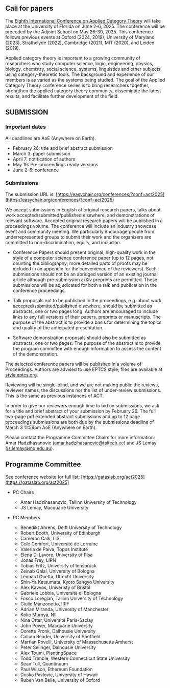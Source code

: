 ## **Call for papers**

The [Eighth International Conference on Applied Category Theory](https://gataslab.org/act2025) will take place at the University of Florida on June 2-6, 2025\. The conference will be preceded by the Adjoint School on May 26-30, 2025\. This conference follows previous events at Oxford (2024, 2019), University of Maryland (2023), Strathclyde (2022), Cambridge (2021), MIT (2020), and Leiden (2019).

Applied category theory is important to a growing community of researchers who study computer science, logic, engineering, physics, biology, chemistry, social science, systems, linguistics and other subjects using category-theoretic tools. The background and experience of our members is as varied as the systems being studied. The goal of the Applied Category Theory conference series is to bring researchers together, strengthen the applied category theory community, disseminate the latest results, and facilitate further development of the field.

## **SUBMISSION**

### **Important dates**

All deadlines are AoE (Anywhere on Earth).

* February 26: title and brief abstract submission  
* March 3: paper submission  
* April 7: notification of authors  
* May 19: Pre-proceedings ready versions  
* June 2-6: conference

### **Submissions**

The submission URL is: [https://easychair.org/conferences/?conf=act2025](https://easychair.org/conferences/?conf=act2025) 

We accept submissions in English of original research papers, talks about work accepted/submitted/published elsewhere, and demonstrations of relevant software. Accepted original research papers will be published in a proceedings volume. The conference will include an industry showcase event and community meeting. We particularly encourage people from underrepresented groups to submit their work and the organizers are committed to non-discrimination, equity, and inclusion.

* Conference Papers should present original, high-quality work in the style of a computer science conference paper (up to 12 pages, not counting the bibliography; more detailed parts of proofs may be included in an appendix for the convenience of the reviewers). Such submissions should not be an abridged version of an existing journal article although pre-submission arXiv preprints are permitted. These submissions will be adjudicated for both a talk and publication in the conference proceedings.

* Talk proposals not to be published in the proceedings, e.g. about work accepted/submitted/published elsewhere, should be submitted as abstracts, one or two pages long. Authors are encouraged to include links to any full versions of their papers, preprints or manuscripts. The purpose of the abstract is to provide a basis for determining the topics and quality of the anticipated presentation.

* Software demonstration proposals should also be submitted as abstracts, one or two pages. The purpose of the abstract is to provide the program committee with enough information to assess the content of the demonstration.

The selected conference papers will be published in a volume of Proceedings. Authors are advised to use EPTCS style; files are available at [style.eptcs.org](https://style.eptcs.org).

Reviewing will be single-blind, and we are not making public the reviews, reviewer names, the discussions nor the list of under-review submissions. This is the same as previous instances of ACT.

In order to give our reviewers enough time to bid on submissions, we ask for a title and brief abstract of your submission by February 26\. The full two-page pdf extended abstract submissions and up to 12 page proceedings submissions are both due by the submissions deadline of March 3 11:59pm AoE (Anywhere on Earth).

Please contact the Programme Committee Chairs for more information: Amar Hadzihasanovic ([amar.hadzihasanovic@taltech.ee](mailto:amar@ioc.ee)) and JS Lemay ([js.lemay@mq.edu.au](mailto:js.lemay@mq.edu.au)).

## **Programme Committee**

See conference website for full list: [https://gataslab.org/act2025](https://gataslab.org/act2025)

* PC Chairs
  * Amar Hadzihasanovic, Tallinn University of Technology  
  * JS Lemay, Macquarie University  

* PC Members  
  - Benedikt Ahrens, Delft University of Technology  
  - Robert Booth, University of Edinburgh  
  - Cameron Calk, LIS  
  - Cole Comfort, Université de Lorraine  
  - Valeria de Paiva, Topos Institute   
  - Elena Di Lavore, University of Pisa  
  - Jonas Frey, LIPN  
  - Tobias Fritz, University of Innsbruck   
  - Zeinab Galal, University of Bologna   
  - Léonard Guetta, Utrecht University  
  - Shin-Ya Katsumata, Kyoto Sangyo University  
  - Alex Kavvos, Univeristy of Bristol  
  - Gabriele Lobbia, Università di Bologna  
  - Fosco Loregian, Tallinn University of Technology  
  - Giulio Manzonetto, IRIF  
  - Adrian Miranda, University of Manchester  
  - Koko Muroya, NII  
  - Nina Otter, Université Paris-Saclay  
  - John Power, Macquarie University  
  - Dorette Pronk, Dalhousie University  
  - Callum Reader, University of Sheffield   
  - Martian Rovelli, University of Massachusetts Amherst  
  - Peter Selinger, Dalhousie University  
  - Alex Toumi, PlantingSpace  
  - Todd Trimble, Western Connecticut State University  
  - Sean Tull, Quantinuum  
  - Paul Wilson, Ethereum Foundation   
  - Dusko Pavlovic, University of Hawaii  
  - Ruben Van Belle, University of Oxford

